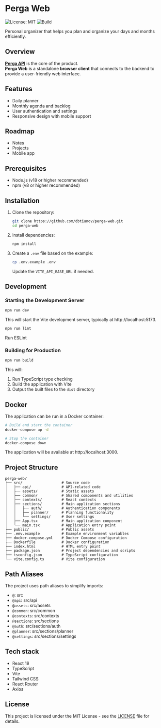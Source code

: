 # Perga Web

![License: MIT](https://img.shields.io/badge/License-MIT-blue.svg)
![Build](https://github.com/dbtiunov/perga-web/actions/workflows/ci.yml/badge.svg)

Personal organizer that helps you plan and organize your days and months efficiently.

## Overview

**[Perga API](https://github.com/dbtiunov/perga-api)** is the core of the product.  
**Perga Web** is a standalone **browser client** that connects to the backend to provide a user-friendly web interface.

## Features

- Daily planner
- Monthly agenda and backlog
- User authentication and settings
- Responsive design with mobile support

## Roadmap

- Notes
- Projects
- Mobile app

## Prerequisites

- Node.js (v18 or higher recommended)
- npm (v8 or higher recommended)

## Installation

1. Clone the repository:
   ```bash
   git clone https://github.com/dbtiunov/perga-web.git
   cd perga-web
   ```

2. Install dependencies:
   ```bash
   npm install
   ```

3. Create a `.env` file based on the example:
   ```bash
   cp .env.example .env
   ```
   
   Update the `VITE_API_BASE_URL` if needed.

## Development

### Starting the Development Server

```bash
npm run dev
```

This will start the Vite development server, typically at http://localhost:5173.

```bash
npm run lint
```
Run ESLint


### Building for Production

```bash
npm run build
```

This will:
1. Run TypeScript type checking
2. Build the application with Vite
3. Output the built files to the `dist` directory


## Docker

The application can be run in a Docker container:

```bash
# Build and start the container
docker-compose up -d

# Stop the container
docker-compose down
```

The application will be available at http://localhost:3000.

## Project Structure

```
perga-web/
├── src/                  # Source code
│   ├── api/              # API-related code
│   ├── assets/           # Static assets
│   ├── common/           # Shared components and utilities
│   ├── contexts/         # React contexts
│   ├── sections/         # Main application sections
│   │   ├── auth/         # Authentication components
│   │   ├── planner/      # Planning functionality
│   │   └── settings/     # User settings
│   ├── App.tsx           # Main application component
│   └── main.tsx          # Application entry point
├── public/               # Public assets
├── .env.example          # Example environment variables
├── docker-compose.yml    # Docker Compose configuration
├── Dockerfile            # Docker configuration
├── index.html            # HTML entry point
├── package.json          # Project dependencies and scripts
├── tsconfig.json         # TypeScript configuration
└── vite.config.ts        # Vite configuration
```

## Path Aliases

The project uses path aliases to simplify imports:

- `@`: src
- `@api`: src/api
- `@assets`: src/assets
- `@common`: src/common
- `@contexts`: src/contexts
- `@sections`: src/sections
- `@auth`: src/sections/auth
- `@planner`: src/sections/planner
- `@settings`: src/sections/settings

## Tech stack

- React 19
- TypeScript
- Vite
- Tailwind CSS
- React Router
- Axios

## License

This project is licensed under the MIT License - see the [LICENSE](LICENSE) file for details.
